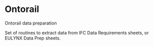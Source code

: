 # Ontorail
Ontorail data preparation

Set of routines to extract data from IFC Data Requirements sheets, or EULYNX Data Prep sheets.
